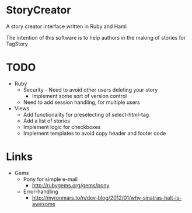 # StoryCreator

A story creator interface written in Ruby and Haml

The intention of this software is to help authors in the making of stories for TagStory

# TODO
* Ruby
  * Security - Need to avoid other users deleting your story
    * Implement some sort of version control
  * Need to add session handling, for multiple users
* Views
  * Add functionality for preselecting of select-html-tag
  * Add a list of stories
  * Implement logic for checkboxes
  * Implement templates to avoid copy header and footer code

# Links
* Gems
  * Pony for simple e-mail
    * http://rubygems.org/gems/pony
  * Error-handling
    * http://myronmars.to/n/dev-blog/2012/01/why-sinatras-halt-is-awesome